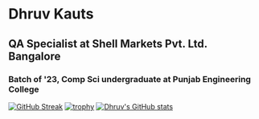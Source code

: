 # Dhruv Kauts
## QA Specialist at Shell Markets Pvt. Ltd. Bangalore
### Batch of '23, Comp Sci undergraduate at Punjab Engineering College 

[![GitHub Streak](https://streak-stats.demolab.com/?user=DhruvKauts2&theme=dark)](https://git.io/streak-stats)
[![trophy](https://github-profile-trophy.vercel.app/?username=DhruvKauts2)](https://github.com/ryo-ma/github-profile-trophy&theme-gruvbox)
[![Dhruv's GitHub stats](https://github-readme-stats.vercel.app/api?username=DhruvKauts2&theme=dark&show_icons=true)](https://github.com/anuraghazra/github-readme-stats)
<!--
**DhruvKauts2/DhruvKauts2** is a ✨ _special_ ✨ repository because its `README.md` (this file) appears on your GitHub profile.

Here are some ideas to get you started:

- 🔭 I’m currently working on ...
- 🌱 I’m currently learning ...
- 👯 I’m looking to collaborate on ...
- 🤔 I’m looking for help with ...
- 💬 Ask me about ...
- 📫 How to reach me: ...
- 😄 Pronouns: ...
- ⚡ Fun fact: ...
-->

